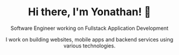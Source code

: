 <h1 align="center">Hi there, I'm Yonathan! 👋</h1>
<p align="center">Software Engineer working on Fullstack Application Development</p>
<p align="center">I work on building websites, mobile apps and backend services using various technologies.</p>
